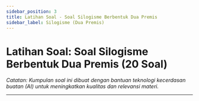 ```yaml
---
sidebar_position: 3
title: Latihan Soal - Soal Silogisme Berbentuk Dua Premis
sidebar_label: Silogisme (Dua Premis)
---
```


# Latihan Soal: Soal Silogisme Berbentuk Dua Premis (20 Soal)

*Catatan: Kumpulan soal ini dibuat dengan bantuan teknologi kecerdasan buatan (AI) untuk meningkatkan kualitas dan relevansi materi.*

---
